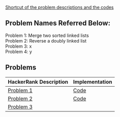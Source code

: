 [Shortcut of the problem descriptions and the codes](#problems)

## Problem Names Referred Below:
Problem 1: Merge two sorted linked lists <br />
Problem 2: Reverse a doubly linked list <br />
Problem 3: x <br />
Problem 4: y



## Problems
| HackerRank Description | Implementation |
| --- | --- |
| [Problem 1](https://www.hackerrank.com/challenges/merge-two-sorted-linked-lists/problem) | [Code](https://github.com/Toygarr/data-structures/blob/main/HackerRank/mergeLists.c) |
| [Problem 2](https://www.hackerrank.com/challenges/reverse-a-doubly-linked-list/problem) | [Code](https://github.com/Toygarr/data-structures/blob/main/HackerRank/reverseList.c) |
| [Problem 3]() | |

